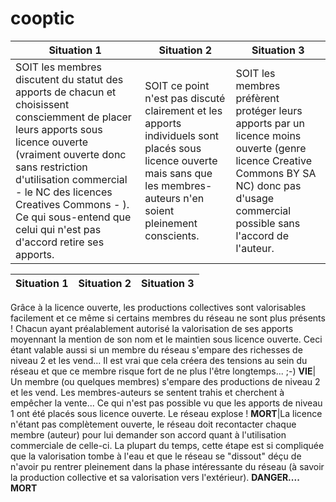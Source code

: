 # cooptic
Situation 1 |Situation 2|Situation 3 
----|----|----
SOIT les membres discutent du statut des apports de chacun et choisissent consciemment de placer leurs apports sous licence ouverte (vraiment ouverte donc sans restriction d'utilisation commercial - le NC des licences Creatives Commons - ). Ce qui sous-entend que celui qui n'est pas d'accord retire ses apports.|SOIT ce point n'est pas discuté clairement et les apports individuels sont placés sous licence ouverte mais sans que les membres-auteurs n'en soient pleinement conscients.|SOIT les membres préfèrent protéger leurs apports par un licence moins ouverte (genre licence Creative Commons BY SA NC) donc pas d'usage commercial possible sans l'accord de l'auteur.

Situation 1|Situation 2|Situation 3
----|----|----
Grâce à la licence ouverte, les productions collectives sont valorisables facilement et ce même si certains membres du réseau ne sont plus présents ! Chacun ayant préalablement autorisé la valorisation de ses apports moyennant la mention de son nom et le maintien sous licence ouverte. Ceci étant valable aussi si un membre du réseau s'empare des richesses de niveau 2 et les vend... Il est vrai que cela créera des tensions au sein du réseau et que ce membre risque fort de ne plus l'être longtemps... ;-)
**VIE**|
Un membre (ou quelques membres) s'empare des productions de niveau 2 et les vend.
Les membres-auteurs se sentent trahis et cherchent à empêcher la vente... Ce qui n'est pas possible vu que les apports de niveau 1 ont été placés sous licence ouverte.
Le réseau explose !
**MORT**|La licence n'étant pas complètement ouverte, le réseau doit recontacter chaque membre (auteur) pour lui demander son accord quant à l'utilisation commerciale de celle-ci.
La plupart du temps, cette étape est si compliquée que la valorisation tombe à l'eau et que le réseau se "dissout" déçu de n'avoir pu rentrer pleinement dans la phase intéressante du réseau (à savoir la production collective et sa valorisation vers l'extérieur).
**DANGER.... MORT**

